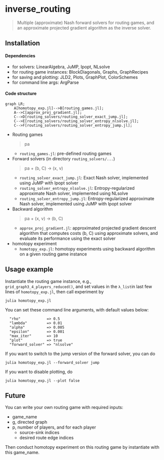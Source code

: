 # inverse_routing
> Multiple (approximate) Nash forward solvers for routing games, and an approximate projected gradient algorithm as the inverse solver.


## Installation

#### Dependencies
  - for solvers: LinearAlgebra, JuMP, Ipopt, NLsolve
  - for routing game instances: BlockDiagonals, Graphs, GraphRecipes
  - for saving and plotting: JLD2, Plots, GraphPlot, ColorSchemes
  - for command line args: ArgParse

#### Code structure

```mermaid
graph LR;
    A[homotopy_exp.jl]-->B[routing_games.jl];
    A-->C[approx_proj_gradient.jl];
    C-->D[routing_solvers/routing_solver_exact_jump.jl];
    C-->E[routing_solvers/routing_solver_entropy_nlsolve.jl];
    C-->F[routing_solvers/routing_solver_entropy_jump.jl];

```
  - Routing games
      > pa
      - `routing_games.jl`: pre-defined routing games
  - Forward solvers (in directory `routing_solvers/...`)
      > pa + (b, C) -> (x, v)
      - `routing_solver_exact_jump.jl`: Exact Nash solver, implemented using JuMP with Ipopt solver
      - `routing_solver_entropy_nlsolve.jl`: Entropy-regularized approximate Nash solver, implemented using NLsolve
      - `routing_solver_entropy_jump.jl`: Entropy-regularized approximate Nash solver, implemented using JuMP with Ipopt solver
  - Backward algorithm
      > pa + (x, v) -> (b, C)
      - `approx_proj_gradient.jl`: approximated projected gradient descent algorithm that computes costs (b, C) using approximate solvers, and evaluate its performance using the exact solver
  - homotopy experiment
      - `homotopy_exp.jl`: homotopy experiments using backward algorithm on a given routing game instance
    
## Usage example

Instantiate the routing game instance, e.g., `grid_graph3_4_players_reduced()`, and set values in the `λ_list`in last few lines of `homotopy_exp.jl`, then call experiment by
```
julia homotopy_exp.jl
```

You can set these command line arguments, with default values below:
```
  "rho"            => 0.5
  "lambda"         => 0.01
  "alpha"          => 0.005
  "epsilon"        => 0.001
  "max_iter"       => 10
  "plot"           => true
  "forward_solver" => "nlsolve"
```
If you want to switch to the jump version of the forward solver, you can do
```
julia homotopy_exp.jl --forward_solver jump
```
If you want to disable plotting, do
```
julia homotopy_exp.jl --plot false
```

## Future

You can write your own routing game with required inputs:
- game_name
- g, directed graph
- p, number of players, and for each player
    - source-sink indices
    - desired route edge indices
    
Then conduct homotopy experiment on this routing game by instantiate with this game_name.
